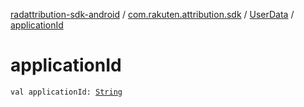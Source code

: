 [radattribution-sdk-android](../../index.md) / [com.rakuten.attribution.sdk](../index.md) / [UserData](index.md) / [applicationId](./application-id.md)

# applicationId

`val applicationId: `[`String`](https://kotlinlang.org/api/latest/jvm/stdlib/kotlin/-string/index.html)